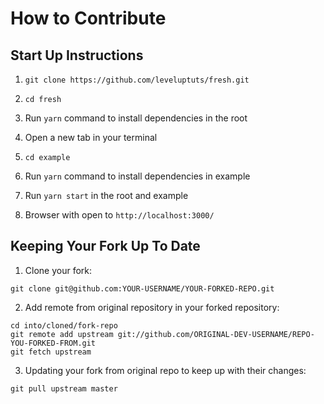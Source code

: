 # How to Contribute


## Start Up Instructions
1. `git clone https://github.com/leveluptuts/fresh.git`

1. `cd fresh`

1. Run `yarn` command to install dependencies in the root

1. Open a new tab in your terminal

1. `cd example`

1. Run `yarn` command to install dependencies in example

1. Run `yarn start` in the root and example

1. Browser with open to `http://localhost:3000/`


## Keeping Your Fork Up To Date

1. Clone your fork:

```
git clone git@github.com:YOUR-USERNAME/YOUR-FORKED-REPO.git
```

2. Add remote from original repository in your forked repository:

```
cd into/cloned/fork-repo
git remote add upstream git://github.com/ORIGINAL-DEV-USERNAME/REPO-YOU-FORKED-FROM.git
git fetch upstream
```

3. Updating your fork from original repo to keep up with their changes:

```
git pull upstream master
```